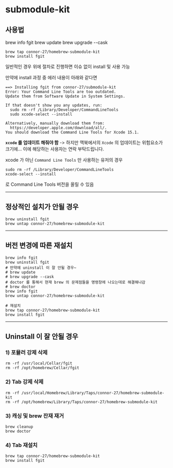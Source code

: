 # submodule-kit

## 사용법

brew info fgit
brew update
brew upgrade --cask

```shell
brew tap connor-27/homebrew-submodule-kit
brew install fgit
```
일반적인 경우 위에 절차로 진행하면 이슈 없이 install 및 사용 가능

만약에 install 과정 중 에러 내용이 아래와 같다면
```shell
==> Installing fgit from connor-27/submodule-kit
Error: Your Command Line Tools are too outdated.
Update them from Software Update in System Settings.

If that doesn't show you any updates, run:
  sudo rm -rf /Library/Developer/CommandLineTools
  sudo xcode-select --install

Alternatively, manually download them from:
  https://developer.apple.com/download/all/.
You should download the Command Line Tools for Xcode 15.1.
```
**`xcode` 를 업데이트 해줘야 함**
-> 하지만 맥북에서의 `Xcode` 의 업데이트는 위험요소가 크기에...
이에 해당하는 사용자는 연락 부탁드립니다.

xcode 가 아닌  `Command Line Tools` 만 사용하는 유저의 경우
```shell
sudo rm -rf /Library/Developer/CommandLineTools
xcode-select --install
```
로 Command Line Tools 버전을 올릴 수 있음

-----

## 정상적인 설치가 안될 경우

```shell
brew uninstall fgit
brew untap connor-27/homebrew-submodule-kit
```

-----

## 버전 변경에 따른 재설치

```shell
brew info fgit
brew uninstall fgit
# 만약에 uninstall 이 잘 안될 경우~ 
# brew update
# brew upgrade --cask
# doctor 를 통해서 현재 brew 의 문제점들을 명령창에 나오는데로 해결해나감
# brew doctor 
brew info fgit
brew untap connor-27/homebrew-submodule-kit

# 재설치
brew tap connor-27/homebrew-submodule-kit
brew install fgit

```
----

## Uninstall 이 잘 안될 경우

### 1) 포뮬러 강제 삭제
```shell
rm -rf /usr/local/Cellar/fgit
rm -rf /opt/homebrew/Cellar/fgit
```

### 2) Tab 강제 삭제
```shell
rm -rf /usr/local/Homebrew/Library/Taps/connor-27/homebrew-submodule-kit
rm -rf /opt/homebrew/Library/Taps/connor-27/homebrew-submodule-kit
```

### 3) 캐싱 및 brew 잔재 재거 
```shell
brew cleanup
brew doctor
```

### 4) Tab 재설치
```shell
brew tap connor-27/homebrew-submodule-kit
brew install fgit
```
